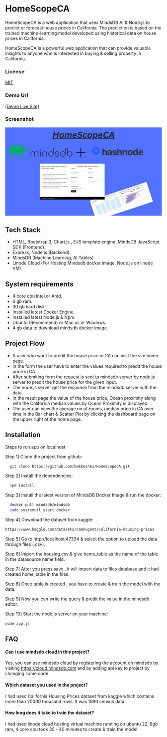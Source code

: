# HomeScopeCA

HomeScopeCA is a web application that uses MindsDB AI & Node.js to predict or forecast house prices in California. The prediction is based on the trained machine-learning model developed using historical data on house prices in California. 

HomeScopeCA is a powerful web application that can provide valuable insights to anyone who is interested in buying & selling property in California. 

### License
[MIT](https://choosealicense.com/licenses/mit/)
### Demo Url 
[[Demo Live Site]](http://45.79.31.246:3000/)
### Screenshot
![Example Image](public/images/homescopeca_hero.jpg)

## Tech Stack

 - HTML, Bootstrap 3, Chart.js , EJS template engine, MindsDB JavaScript SDK (Frontend).
 - Express, Node.js (Backend).
 - MindsDB (Machine Learning, AI Tables)
 - Linode Cloud (For Hosting Mindsdb docker image, Node.js on linode VM) 


## System requirements

 - 4 core cpu Intel or Amd.
 - 6 gb ram.
 - 30 gb hard disk.
 - Installed latest Docker Engine.
 - Installed latest Node.js & Npm.
 - Ubuntu (Recommend) or Mac os or Windows.
 - 4 gb data to download mindsdb docker image.

## Project Flow

 - A user who want to predit the house price in CA can visit the site home page.
 - In the form the user have to enter the values required to predit the house price in CA.
 - After submiting form the request is sent to mindsdb server by node.js server to predit the house price for the given input.
 - The node.js server get the response from the mindsdb server with the data. 
 - In the result page the value of the house price, Ocean proximity along with the California median values by Ocean Proximity is displayed. 
 - The user can view the average no of rooms, median price in CA over time in the Bar chart & Scatter Plot by clicking the dashboard page on the upper right of the home page.
 
## Installation

Steps to run app on localhost

Step 1] Clone the project from github:   
```bash
  git clone https://github.com/bakkeshks/HomeScopeCA.git
```
Step 2] Install the dependencies:
```bash
  npm install
```
Step 3] Install the latest version of MindsDB Docker Image & run the docker:
```bash
  docker pull mindsdb/mindsdb
  sudo systemctl start docker
```
Step 4] Download the dataset from kaggle: 
```bash
https://www.kaggle.com/datasets/camnugent/california-housing-prices
```
Step 5] Go to http://localhost:47334 & select the option to upload the data through files (.csv).

Step 6] Import the housing.csv & give home_table as the name of the table in the datasource name field.

Step 7] After you press save , it will import data to files database and it had created home_table in the files. 

Step 8] Once table is created , you have to create & train the model with the data.

Step 9] Now you can write the query & predit the value in the mindsdb editor.

Step 10] Start the node.js server on your machine:
```bash
node app.js 
```

## FAQ

#### Can i use mindsdb cloud in this project?

Yes, you can use mindsdb cloud by registering the account on mindsdb by visiting https://cloud.mindsdb.com and by adding api key to project by changing some code. 

#### Which dataset you used in the project?

I had used California Housing Prices dataset from kaggle which contains more than 20000 thousand rows. It was 1990 census data.  

#### How long does it take to train the dataset?

I had used linode cloud hosting virtual machine running on ubuntu 22, 8gb ram, 4 core cpu took 35 - 40 minutes to create & train the model. 


